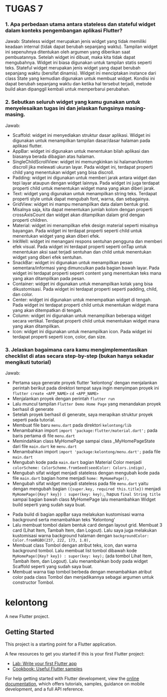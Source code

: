 # TUGAS 7

### 1. Apa perbedaan utama antara stateless dan stateful widget dalam konteks pengembangan aplikasi Flutter?
Jawab:
Stateless widget merupakan jenis widget yang tidak memiliki keadaan internal (tidak dapat berubah sepanjang waktu). Tampilan widget ini sepenuhnya ditentukan oleh argumen yang diberikan saat pembuatannya. Setelah widget ini dibuat, maka kita tidak dapat mengubahnya. Widget ini biasa digunakan untuk tampilan statis seperti teks.
Stateful widget merupakan jenis widget yang dapat berubah sepanjang waktu (bersifat dinamis). Widget ini menciptakan instance dari class State yang kemudian digunakan untuk membuat widget. Kondisi ini dapat berubah sepanjang waktu dan ketika hal tersebut terjadi, metode build akan dipanggil kembali untuk memperbarui perubahan.

### 2. Sebutkan seluruh widget yang kamu gunakan untuk menyelesaikan tugas ini dan jelaskan fungsinya masing-masing.
Jawab:
- Scaffold: widget ini menyediakan struktur dasar aplikasi. Widget ini digunakan untuk menampilkan tampilan dasar/dasar halaman pada aplikasi flutter. 
- AppBar: widget ini digunakan untuk menentukan bilah aplikasi dan biasanya berada dibagian atas halaman. 
- SingleChildScrollView: widget ini memungkinkan isi halaman/konten discroll jika melewati ukuran layar. Pada widget ini, terdapat properti child yang menentukan widget yang bisa discroll.
- Padding: widget ini digunakan untuk memberi jarak antara widget dan tepi layar ataupun dengan widget lainnya. Pada widget ini juga terdapat properti child untuk menentukan widget mana yang akan diberi jarak.
- Text: widget yang digunakan untuk menampilkan string teks. Terdapat properti style untuk dapat mengubah font, warna, dan sebagainya.
- GridView: widget ini mampu menampilkan data dalam bentuk grid. Misalnya saja, kita dapat menentukan jumlah kolom dengan properti crossAxisCount dan widget akan ditampilkan dalam grid dengan properti children.
- Material: widget ini menampilkan efek design material seperti misalnya bayangan. Pada widget ini terdapat properti seperti child untuk menentukan widget yang akan diberi efek.
- InkWell: widget ini menangani respons sentuhan pengguna dan memberi efek visual. Pada widget ini terdapat properti seperti onTap untuk menentukan aksi saat terjadi sentuhan dan child untuk menentukan widget yang diberi efek sentuhan.
- SnackBar: widget ini digunakan untuk menampilkan pesan sementara/informasi yang dimunculkan pada bagian bawah layar. Pada widget ini terdapat properti seperti content yang menentukan teks mana yang akan ditampilkan pada pesan.
- Container: widget ini digunakan untuk menampilkan kotak yang bisa dikustomisasi. Pada widget ini terdapat properti seperti padding, child, dan color.
- Center: widget ini digunakan untuk menempatkan widget di tengah. Pada widget ini terdapat properti child untuk menentukan widget mana yang akan ditempatkan di tengah.
- Column: widget ini digunakan untuk menampilkan beberapa widget secara vertikal. Terdapat properti child untuk menentukan widget mana yang akan ditampilkan.
- Icon: widget ini digunakan untuk menampilkan icon. Pada widget ini terdapat properti seperti icon, color, dan size.

### 3.  Jelaskan bagaimana cara kamu mengimplementasikan checklist di atas secara step-by-step (bukan hanya sekadar mengikuti tutorial)
Jawab:
- Pertama saya generate proyek flutter 'kelontong' dengan menjalankan perintah berikut pada direktori tempat saya ingin menyimpan proyek ini
`flutter create <APP_NAME>`
`cd <APP_NAME>` 
- Menjalankan proyek dengan perintah
`flutter run`
- Lalu muncul tampilan `Flutter Demo Home Page` yang menandakan proyek berhasil di generate
- Setelah proyek berhasil di generate, saya merapikan struktur proyek seperti pada tutorial. 
- Membuat file baru `menu.dart` pada direktori `kelontong/lib`
- Menambahkan import `import 'package:flutter/material.dart';` pada baris pertama di file `menu.dart`
- Memindahkan class MyHomePage sampai class _MyHomePageState dari file `main.dart` ke `menu.dart`
- Menambahkan import `import 'package:kelontong/menu.dart';` pada file `main.dart` 
- Mengubah kode pada `main.dart` bagian Material Color menjadi `colorScheme: ColorScheme.fromSeed(seedColor: Colors.indigo),`
- Mengubah sifat widget menjadi stateless dengan mengubah kode pada file `main.dart` bagian home menjadi `home: MyHomePage(),`
- Mengubah sifat widget menjadi stateless pada file `menu.dart` yaitu dengan mengubah bagian `({super.key, required this.title})` menjadi `MyHomePage({Key? key}) : super(key: key);`, hapus `final String title` sampai bagian bawah class MyHomePage lalu menambahkan Widget build seperti yang sudah saya buat.
* Pada build di bagian appBar saya melakukan kustomisasi warna background serta menambahkan teks 'Kelontong'
* Lalu membuat tombol dalam bentuk card dengan layout grid. Membuat 3 card (Lihat Item, Tambah Item, dan Logout). Lalu saya juga melakukan kustomisasi warna background halaman dengan 
`backgroundColor: Color.fromRGBO(237, 222, 173, 1.0),`
* Membuat class Tombol dengan atribut teks, icon, dan warna background tombol.  Lalu membuat list tombol dibawah kode `MyHomePage({Key? key}) : super(key: key);` (ada tombol Lihat Item, Tambah Item, dan Logout). Lalu menambahkan body pada widget Scaffold seperti yang sudah saya buat.
* Membuat warna tiap tombol berbeda dengan menambahkan atribut color pada class Tombol dan menjadikannya sebagai argumen untuk constructor Tombol.



# kelontong

A new Flutter project.

## Getting Started

This project is a starting point for a Flutter application.

A few resources to get you started if this is your first Flutter project:

- [Lab: Write your first Flutter app](https://docs.flutter.dev/get-started/codelab)
- [Cookbook: Useful Flutter samples](https://docs.flutter.dev/cookbook)

For help getting started with Flutter development, view the
[online documentation](https://docs.flutter.dev/), which offers tutorials,
samples, guidance on mobile development, and a full API reference.
